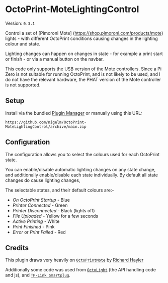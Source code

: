 # OctoPrint-MoteLightingControl

Version: `0.3.1`

Control a set of [Pimoroni Mote]
(https://shop.pimoroni.com/products/mote) lights - with different OctoPrint
conditions causing changes in the lighting colour and state.

Lighting changes can happen on changes in state - for example a print start or
finish - or via a manual button on the navbar.

This code only supports the USB version of the Mote controllers.  Since a Pi
Zero is not suitable for running OctoPrint, and is not likely to be used, and
I do not have the relevant hardware, the PHAT version of the Mote controller
is not supported.

## Setup

Install via the bundled [Plugin Manager](https://docs.octoprint.org/en/master/bundledplugins/pluginmanager.html)
or manually using this URL:

    https://github.com/nigelm/OctoPrint-MoteLightingControl/archive/main.zip


## Configuration

The configuration allows you to select the colours used for each OctoPrint state.

You can enable/disable automatic lighting changes on any state change, and
additionally enable/disable each state individually.   By default all state
changes do cause lighting changes,

The selectable states, and their default colours are:-

- *On OctoPrint Startup* - Blue
- *Printer Connected* - Green
- *Printer Disconnected* - Black (lights off)
- *File Uploaded* - Yellow for a few seconds
- *Active Printing* - White
- *Print Finished* - Pink
- *Error* or *Print Failed* - Red


## Credits

This plugin draws very heavily on
[`OctoPrintMote`](https://github.com/topshed/OctoPrintMote) by
[Richard Hayler](https://github.com/topshed)

Additionally some code was used from
[`OctoLight`](https://plugins.octoprint.org/plugins/octolight/)
(the API handling code and js), and
[`TP-Link Smartplug`](https://plugins.octoprint.org/plugins/tplinksmartplug/).

